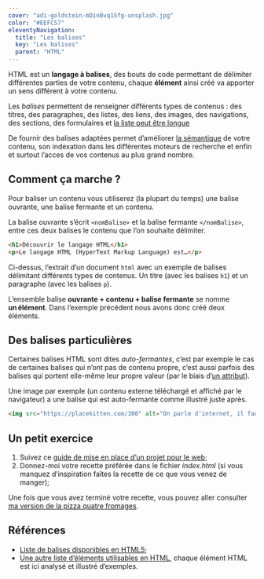 ```yaml
---
cover: "adi-goldstein-mDinBvq1Sfg-unsplash.jpg"
color: "#EEFC57"
eleventyNavigation:
  title: "Les balises"
  key: "Les balises"
  parent: "HTML"
---
```


HTML est un **langage à balises**, des bouts de code permettant de délimiter différentes parties de votre contenu, chaque **élément** ainsi créé va apporter un sens différent à votre contenu.

Les *balises* permettent de renseigner différents types de contenus : des titres, des paragraphes, des listes, des liens, des images, des navigations, des sections, des formulaires et [la liste peut être longue](http://html5doctor.com/element-index/)

De fournir des balises adaptées permet d’améliorer [la sémantique](https://fr.wikipedia.org/wiki/HTML_s%C3%A9mantique) de votre contenu, son indexation dans les différentes moteurs de recherche et enfin et surtout l’acces de vos contenus au plus grand nombre.

## Comment ça marche ?

Pour baliser un contenu vous utiliserez (la plupart du temps) une balise ouvrante, une balise fermante et un contenu.

La balise ouvrante s’écrit `<nomBalise>` et la balise fermante `</nomBalise>`, entre ces deux balises le contenu que l’on souhaite délimiter.

``` html
<h1>Découvrir le langage HTML</h1>
<p>Le langage HTML (HyperText Markup Language) est…</p>
```

Ci-dessus, l’extrait d’un document `html` avec un exemple de balises délimitant différents types de contenus. Un titre (avec les balises `h1`) et un paragraphe (avec les balises `p`).

L’ensemble balise **ouvrante + contenu + balise fermante** se nomme **un élément**. Dans l’exemple précédent nous avons donc créé deux éléments.

## Des balises particulières

Certaines balises HTML sont dites *auto-fermantes*, c’est par exemple le cas de certaines balises qui n’ont pas de contenu propre, c’est aussi parfois des balises qui portent elle-même leur propre valeur (par le biais d’[un attribut](../les-attributs)).

Une image par exemple (un contenu externe téléchargé et affiché par le navigateur) a une balise qui est auto-fermante comme illustré juste après.

```html
<img src="https://placekitten.com/300" alt="On parle d’internet, il faut un petit chat">
```



## Un petit exercice

1. Suivez ce [guide de mise en place d’un projet pour le web](../../pratique/nouveau-projet);
2. Donnez-moi votre recette préférée dans le fichier *index.html* (si vous manquez d’inspiration faîtes la recette de ce que vous venez de manger);


Une fois que vous avez terminé votre recette, vous pouvez aller consulter [ma version de la pizza quatre fromages](../recette).

## Références

- [Liste de balises disponibles en HTML5](https://developer.mozilla.org/fr/docs/Web/HTML/Element);
- [Une autre liste d’éléments utilisables en HTML](http://html5doctor.com/element-index/), chaque élément HTML est ici analysé et illustré d’exemples.
